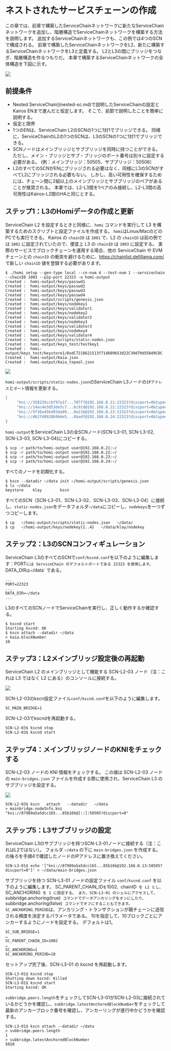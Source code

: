# ネストされたサービスチェーンの作成

この章では、前章で構築したServiceChainネットワークに新たなServiceChainネットワークを追加し、階層構造でServiceChainネットワークを構築する方法を説明します。 追加するServiceChainネットワークも、この例では4つのSCNで構成される。 前章で構築したServiceChainネットワークをL2、新たに構築するServiceChainネットワークをL3と定義する。 L2とL3の間にブリッジをつなぎ、階層構造を作るつもりだ。 本章で構築するServiceChainネットワークの全体構造を下図に示す。

![](/img/nodes/sc-nestedsc-arch.png)

## 前提条件<a id="prerequisites"></a>

- Nested ServiceChain](nested-sc.md)で説明したServiceChainの設定とKairos ENまで進んだと仮定します。 そこで、前節で説明したことを簡単に説明する。
- 仮定と限界
 - 1つのENは、ServiceChain L2のSCNの1つに1対1でブリッジできる。 同様に、ServiceChainのL2の1つのSCNは、L3のSCNの1つに1対1でブリッジできる。
 - SCNノードはメインブリッジとサブブリッジを同時に持つことができる。 ただし、メイン・ブリッジとサブ・ブリッジのポート番号は別々に設定する必要がある。 (例：メインブリッジ：50505、サブブリッジ：50506）
 - L2のすべてのSCNがENにブリッジされる必要はなく、同様にL3のSCNがすべてL2にブリッジされる必要もない。 しかし、高い可用性を確保するためには、チェーン間に2組以上のメインブリッジとサブブリッジのペアがあることが推奨される。 本章では、L2-L3間を1ペアのみ接続し、L2-L3間の高可用性はKairos-L2間のHAと同じとする。

## ステップ1：L3のHomiデータの作成と更新<a id="step-1-create-and-update-homi"></a>

ServiceChain L2 を設定するときと同様に、`homi` コマンドを実行して L3 を構築するためのスクリプトと設定ファイルを作成する。 `homi`はLinux/MacのどのPCでも実行できる。 Kairos の `chainID` は `1001` で、L2 の `chainID` は前の例では `1002` に設定されていたので、便宜上 L3 の `chainID` は `1003` に設定する。 実際のサービスでブロックチェーンを運用する場合、他の ServiceChain や EVM チェーンとの `chainID` の衝突を避けるために、https://chainlist.defillama.com/ で新しい `chainID` 値を登録する必要があります。

```console
$ ./homi setup --gen-type local --cn-num 4 --test-num 1 --servicechain --chainID 1003 --p2p-port 22323 -o homi-output
Created :  homi-output/keys/passwd1
Created :  homi-output/keys/passwd2
Created :  homi-output/keys/passwd3
Created :  homi-output/keys/passwd4
Created :  homi-output/scripts/genesis.json
Created :  homi-output/keys/nodekey1
Created :  homi-output/keys/validator1
Created :  homi-output/keys/nodekey2
Created :  homi-output/keys/validator2
Created :  homi-output/keys/nodekey3
Created :  homi-output/keys/validator3
Created :  homi-output/keys/nodekey4
Created :  homi-output/keys/validator4
Created :  homi-output/scripts/static-nodes.json
Created :  homi-output/keys_test/testkey1
Created :  homi-output/keys_test/keystore1/0xdC7218621513f71d609653d22C39d79d558d9CDC
Created :  homi-output/Kaia.json
Created :  homi-output/Kaia_txpool.json
```

![](/img/nodes/sc-nestedsc-ip.png)

`homi-output/scripts/static-nodes.json`のServiceChain L3ノードの`IPアドレス`と`ポート`情報を更新する。

```json
[
     "kni://358235ccbf97a1f...787f7@192.168.0.21:22323?discport=0&type=cn",
     "kni://14ac4e3d53de5c7...6c91d@192.168.0.22:22323?discport=0&type=cn",
     "kni://5f36a456d93da09...8e216@192.168.0.23:22323?discport=0&type=cn",
     "kni://d62fd0928b9b6e5...6badf@192.168.0.24:22323?discport=0&type=cn"
]
```

`homi-output`をServiceChain L3の全SCNノード(SCN-L3-01, SCN-L3-02, SCN-L3-03, SCN-L3-04)にコピーする。

```console
$ scp -r path/to/homi-output user@192.168.0.21:~/ 
$ scp -r path/to/homi-output user@192.168.0.22:~/ 
$ scp -r path/to/homi-output user@192.168.0.23:~/ 
$ scp -r path/to/homi-output user@192.168.0.24:~/ 
```

すべてのノードを初期化する。

```console
$ kscn --datadir ~/data init ~/homi-output/scripts/genesis.json
$ ls ~/data
keystore	klay		kscn
```

すべてのSCN（SCN-L3-01、SCN-L3-02、SCN-L3-03、SCN-L3-04）に接続し、`static-nodes.json`をデータフォルダ`~/data`にコピーし、`nodekeys`を一つずつコピーします。

```console
$ cp   ~/homi-output/scripts/static-nodes.json   ~/data/
$ cp   ~/homi-output/keys/nodekey{1..4}   ~/data/klay/nodekey
```

## ステップ2：L3のSCNコンフィギュレーション<a id="step-2-scn-configuration"></a>

ServiceChain L3のすべてのSCNで`conf/kscnd.conf`を以下のように編集します：PORT`には ServiceChain のデフォルトポートである 22323 を使用します。`DATA_DIR`は`~/data\` である。

```
...
PORT=22323
...
DATA_DIR=~/data
...
```

L3のすべてのSCNノードでServiceChainを実行し、正しく動作するか確認する。

```console
$ kscnd start
Starting kscnd: OK
$ kscn attach --datadir ~/data
> kaia.blockNumber
10
```

## ステップ3：L2メインブリッジ設定後の再起動<a id="step-3-restart-after-setting-L2-main-bridge"></a>

ServiceChain L2 のメインブリッジとして機能する SCN-L2-03 ノード（注：これは L3 ではなく L2 にある）のコンソールに接続する。

![](/img/nodes/sc-nestedsc-id.png)

SCN-L2-03のkscn設定ファイル`conf/kscnd.conf`を以下のように編集します。

```console
SC_MAIN_BRIDGE=1
```

SCN-L2-03でkscndを再起動する。

```console
SCN-L2-03$ kscnd stop
SCN-L2-03$ kscnd start
```

## ステップ4：メインブリッジノードのKNIをチェックする<a id="step-4-check-kni-of-main-bridge-node"></a>

SCN-L2-03 ノードの KNI 情報をチェックする。 この値は SCN-L2-03 ノードの `main-bridges.json` ファイルを作成する際に使用され、ServiceChain L3 のサブブリッジを設定する。

![](/img/nodes/sc-nestedsc-nodeinfo.png)

```console
SCN-L2-03$ kscn   attach   --datadir   ~/data
> mainbridge.nodeInfo.kni
"kni://87989a5a5dcc165...85b16b@[::]:50505?discport=0"
```

## ステップ5：L3サブブリッジの設定<a id="step-5-configure-l3-sub-bridge"></a>

ServiceChain L3のサブブリッジを持つSCN-L3-01ノードに接続する（注：これはL2ではない）。 フォルダ `~/data` の下に `main-bridges.json` を作成する。 の後ろを手順4で確認したノードのIPアドレスに置き換えてください。

```console
SCN-L3-01$ echo '["kni://87989a5a5dcc165...85b16b@192.168.0.13:50505?discport=0"]' > ~/data/main-bridges.json
```

サブブリッジを持つ SCN-L3-01 ノードの設定ファイル `conf/kscnd.conf` を以下のように編集します。 SC_PARENT_CHAIN_ID`を`1002`、`chainID` を L2 とし、`SC_ANCHORING` を 1 に設定する。 また、SCN-L3-01 のシェルにアクセスして、`subbridge.anchoring(true)` コマンドでデータアンカリングをオンにしたり、`subbridge.anchoring(false)` コマンドでオフにすることもできます。 SC_ANCHORING_PERIOD`は、アンカリング・トランザクションが親チェーンに送信される頻度を決定するパラメータである。 10を指定して、10ブロックごとにアンカーするようにノードを設定する。 デフォルトは1。

```console
SC_SUB_BRIDGE=1
…
SC_PARENT_CHAIN_ID=1002
…
SC_ANCHORING=1
SC_ANCHORING_PERIOD=10
```

セットアップ完了後、SCN-L3-01 の kscnd を再起動します。

```console
SCN-L3-01$ kscnd stop
Shutting down kscnd: Killed
SCN-L3-01$ kscnd start
Starting kscnd: OK
```

`subbridge.peers.length`をチェックしてSCN-L3-01がSCN-L2-03に接続されているかどうかを確認し、`subbridge.latestAnchoredBlockNumber`をチェックして最新のアンカーブロック番号を確認し、アンカーリングが進行中かどうかを確認する。

```console
SCN-L3-01$ kscn attach --datadir ~/data
> subbridge.peers.length
1
> subbridge.latestAnchoredBlockNumber
5010
```
